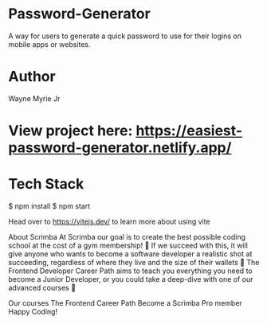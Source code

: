 # Password-Generator

A way for users to generate a quick password to use for their logins on mobile apps or websites.

# Author
Wayne Myrie Jr

# View project here: https://easiest-password-generator.netlify.app/

# Tech Stack

$ npm install
$ npm start

Head over to https://vitejs.dev/ to learn more about using vite

About Scrimba
At Scrimba our goal is to create the best possible coding school at the cost of a gym membership! 💜 If we succeed with this, it will give anyone who wants to become a software developer a realistic shot at succeeding, regardless of where they live and the size of their wallets 🎉 The Frontend Developer Career Path aims to teach you everything you need to become a Junior Developer, or you could take a deep-dive with one of our advanced courses 🚀

Our courses
The Frontend Career Path
Become a Scrimba Pro member
Happy Coding!
